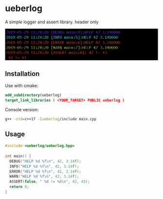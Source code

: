 # ueberlog
A simple logger and assert library. header only

![alt text](https://github.com/ueberaccelerate/ueberlog/blob/master/doc/output.png)


## Installation

Use with cmake:

```cmake
add_subdirectory(ueberlog)
target_link_libraries ( <YOUR_TARGET> PUBLIC ueberlog )
```
Console version:
```bash
g++ -std=c++17 -Iueberlog/include main.cpp 
```

## Usage

```c++
#include <ueberlog/ueberlog.hpp>  

int main() {
  DEBUG("HELP %d %f\n", 42, 3.14f);
  INFO("HELP %d %f\n", 42, 3.14f);
  ERROR("HELP %d %f\n", 42, 3.14f);
  WARN("HELP %d %f\n", 42, 3.14f);
  ASSERT(false, " %d != %d\n", 42, 43);
  return 0;
}
```
